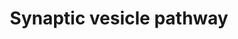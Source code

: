 ---
annotations:
- type: Pathway Ontology
  value: synaptic vesicle cycle pathway
authors:
- Mkutmon
- MaintBot
- Eweitz
description: 'Pathway depicting synaptic transmission of neurotransmitters from the
  presynaptic nerve terminal to the synaptic cleft upon depolarization. Synaptotagmin
  mediated transport along the nerve cell cytoskeleton indicates the initial step
  of this process. Originally created by Joanna S. Fong and Nathan Salomonis in the
  Bruce Conklin laboratory 5/12/2000 for use in GenMAPP. Genes associated with neurotransmitter
  reuptake from the synaptic left were obtained from the Gene Ontology term GO:0001504.
  For additional information see: http://en.wikipedia.org/wiki/Synaptic_vesicle'
last-edited: 2021-05-21
organisms:
- Bos taurus
redirect_from:
- /index.php/Pathway:WP3224
- /instance/WP3224
schema-jsonld:
- '@context': https://schema.org/
  '@id': https://wikipathways.github.io/pathways/WP3224.html
  '@type': Dataset
  creator:
    '@type': Organization
    name: WikiPathways
  description: 'Pathway depicting synaptic transmission of neurotransmitters from
    the presynaptic nerve terminal to the synaptic cleft upon depolarization. Synaptotagmin
    mediated transport along the nerve cell cytoskeleton indicates the initial step
    of this process. Originally created by Joanna S. Fong and Nathan Salomonis in
    the Bruce Conklin laboratory 5/12/2000 for use in GenMAPP. Genes associated with
    neurotransmitter reuptake from the synaptic left were obtained from the Gene Ontology
    term GO:0001504. For additional information see: http://en.wikipedia.org/wiki/Synaptic_vesicle'
  keywords:
  - SYN3
  - UNC13B
  - SLC17A8
  - AP2A1
  - SLC32A1
  - SLC17A7
  - NAPA
  - AP2B1
  - RAB3A
  - CPLX1
  - AP2M1
  - SLC1A3
  - ATP1A2
  - UNC13A
  - AP2S1
  - RIMS1
  - STX3
  - ADP
  - SYN2
  - STXBP1
  - SYT1
  - CPLX2
  - CACNA1B
  - CLTCL1
  - SLC6A4
  - SLC17A6
  - CLTA
  - DNM1
  - L-Glutamine
  - CLTC
  - Glutamate
  - CPLX3
  - SLC22A3
  - CLN8
  - UNC13C
  - STX1B
  - VAMP2
  - AP2A2
  - SNAP25
  - SYP
  - SLC38A1
  - SLC25A4
  - SLC18A3
  - STX1A
  - ATP
  - Dopamine
  - DNM1L
  - Serotonin
  - DNM2
  - SLC18A1
  - STX2
  - DNM3
  - SYN1
  - NSF
  - PARK7
  - SLC18A2
  - CACNA1A
  license: CC0
  name: Synaptic vesicle pathway
seo: CreativeWork
title: Synaptic vesicle pathway
wpid: WP3224
---